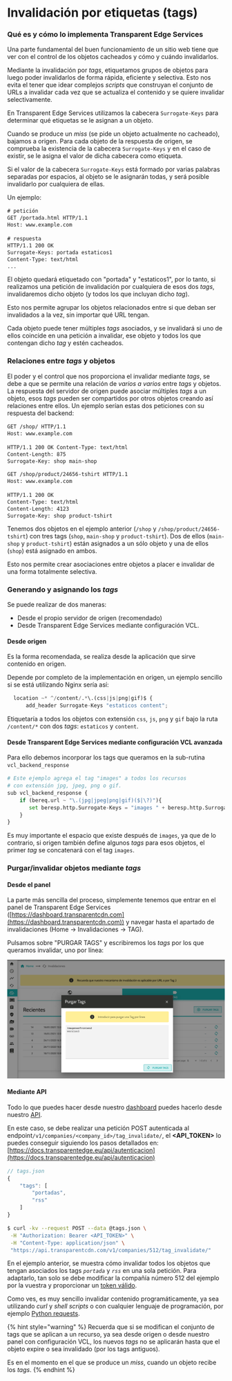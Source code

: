 # Invalidación por etiquetas (tags)

### Qué es y cómo lo implementa Transparent Edge Services

Una parte fundamental del buen funcionamiento de un sitio web tiene que ver con el control de los objetos cacheados y cómo y cuándo invalidarlos.

Mediante la invalidación por _tags_, etiquetamos grupos de objetos para luego poder invalidarlos de forma rápida, eficiente y selectiva. Esto nos evita el tener que idear complejos _scripts_ que construyan el conjunto de URLs a invalidar cada vez que se actualiza el contenido y se quiere invalidar selectivamente.

En Transparent Edge Services utilizamos la cabecera `Surrogate-Keys` para determinar qué etiquetas se le asignan a un objeto.

Cuando se produce un _miss_ (se pide un objeto actualmente no cacheado), bajamos a origen. Para cada objeto de la respuesta de origen, se comprueba la existencia de la cabecera `Surrogate-Keys` y en el caso de existir, se le asigna el valor de dicha cabecera como etiqueta.

Si el valor de la cabecera `Surrogate-Keys` está formado por varias palabras separadas por espacios, al objeto se le asignarán todas, y será posible invalidarlo por cualquiera de ellas.

Un ejemplo:

```http
# petición
GET /portada.html HTTP/1.1
Host: www.example.com

# respuesta
HTTP/1.1 200 OK
Surrogate-Keys: portada estaticos1
Content-Type: text/html
...
```

El objeto quedará etiquetado con "portada" y "estaticos1", por lo tanto, si realizamos una petición de invalidación por cualquiera de esos dos _tags_, invalidaremos dicho objeto (y todos los que incluyan dicho _tag_).

Esto nos permite agrupar los objetos relacionados entre si que deban ser invalidados a la vez, sin importar qué URL tengan.

Cada objeto puede tener múltiples _tags_ asociados, y se invalidará si uno de ellos coincide en una petición a invalidar, ese objeto y todos los que contengan dicho _tag_ y estén cacheados.

### Relaciones entre _tags_ y objetos

El poder y el control que nos proporciona el invalidar mediante _tags_, se debe a que se permite una relación de _varios a varios_ entre _tags_ y objetos. La respuesta del servidor de origen puede asociar múltiples _tags_ a un objeto, esos _tags_ pueden ser compartidos por otros objetos creando así relaciones entre ellos. Un ejemplo serían estas dos peticiones con su respuesta del backend:

```http
GET /shop/ HTTP/1.1
Host: www.example.com

HTTP/1.1 200 OK Content-Type: text/html
Content-Length: 875
Surrogate-Key: shop main-shop
```

```http
GET /shop/product/24656-tshirt HTTP/1.1
Host: www.example.com

HTTP/1.1 200 OK
Content-Type: text/html
Content-Length: 4123
Surrogate-Key: shop product-tshirt
```

Tenemos dos objetos en el ejemplo anterior (`/shop` y `/shop/product/24656-tshirt`) con tres tags (`shop`, `main-shop` y `product-tshirt`). Dos de ellos (`main-shop` y `product-tshirt`) están asignados a un sólo objeto y una de ellos (`shop`) está asignado en ambos.

Esto nos permite crear asociaciones entre objetos a placer e invalidar de una forma totalmente selectiva.

### Generando y asignando los _tags_

Se puede realizar de dos maneras:

* Desde el propio servidor de origen (recomendado)
* Desde Transparent Edge Services mediante configuración VCL.

#### Desde origen

Es la forma recomendada, se realiza desde la aplicación que sirve contenido en origen.

Depende por completo de la implementación en origen, un ejemplo sencillo si se está utilizando Nginx sería así:

```python
  location ~* ^/content/.*\.(css|js|png|gif)$ {
      add_header Surrogate-Keys "estaticos content";
```

Etiquetaría a todos los objetos con extensión `css`, `js`, `png` y `gif` bajo la ruta `/content/*` con dos _tags_: `estaticos` y `content`.

#### Desde Transparent Edge Services mediante configuración VCL avanzada

Para ello debemos incorporar los tags que queramos en la sub-rutina `vcl_backend_response`

```python
# Este ejemplo agrega el tag "images" a todos los recursos
# con extensión jpg, jpeg, png o gif.
sub vcl_backend_response {
    if (bereq.url ~ "\.(jpg|jpeg|png|gif)($|\?)"){  
       set beresp.http.Surrogate-Keys = "images " + beresp.http.Surrogate-Keys;
    }
}
```

Es muy importante el espacio que existe después de `images`, ya que de lo contrario, si origen también define algunos _tags_ para esos objetos, el primer _tag_ se concatenará con el tag `images`.

### Purgar/invalidar objetos mediante _tags_

#### Desde el panel

La parte más sencilla del proceso, simplemente tenemos que entrar en el panel de Transparent Edge Services ([https://dashboard.transparentcdn.com](https://dashboard.transparentcdn.com)) y navegar hasta el apartado de invalidaciones (Home -> Invalidaciones -> TAG).

Pulsamos sobre "PURGAR TAGS" y escribiremos los _tags_ por los que queramos invalidar, uno por línea:

![](<../../.gitbook/assets/image (54).png>)

#### Mediante API

Todo lo que puedes hacer desde nuestro [dashboard](https://dashboard.transparetncdn.com) puedes hacerlo desde nuestro [API](https://docs.transparentedge.eu/getting-started/faq/glosario/api).

En este caso, se debe realizar una petición POST autenticada al endpoint`/v1/companies/<company_id>/tag_invalidate/`, el **\<API\_TOKEN>** lo puedes conseguir siguiendo los pasos detallados en: [https://docs.transparentedge.eu/api/autenticacion](https://docs.transparentedge.eu/api/autenticacion)

```javascript
// tags.json
{
    "tags": [
        "portadas",
        "rss"
    ]
}
```

```bash
$ curl -kv --request POST --data @tags.json \
 -H "Authorization: Bearer <API_TOKEN>" \
 -H "Content-Type: application/json" \
 "https://api.transparentcdn.com/v1/companies/512/tag_invalidate/"
```

En el ejemplo anterior, se muestra cómo invalidar todos los objetos que tengan asociados los tags _`portada`_ y _`rss`_ en una sola petición. Para adaptarlo, tan solo se debe modificar la compañía número 512 del ejemplo por la vuestra y proporcionar un [token válido](https://docs.transparentedge.eu/api/autenticacion).

Como ves, es muy sencillo invalidar contenido programáticamente, ya sea utilizando _curl_ y _shell scripts_ o con cualquier lenguaje de programación, por ejemplo [Python requests](https://docs.python-requests.org/en/master/).

{% hint style="warning" %}
Recuerda que si se modifican el conjunto de tags que se aplican a un recurso, ya sea desde origen o desde nuestro panel con configuración VCL, los nuevos _tags_ no se aplicarán hasta que el objeto expire o sea invalidado (por los tags antiguos).

Es en el momento en el que se produce un _miss_, cuando un objeto recibe los _tags_.
{% endhint %}



